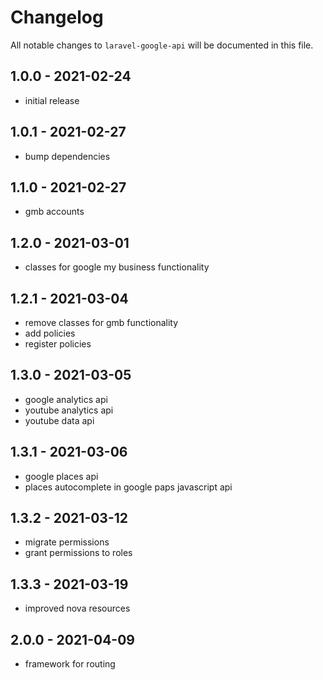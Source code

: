 # Changelog

All notable changes to `laravel-google-api` will be documented in this file.

## 1.0.0 - 2021-02-24

- initial release

## 1.0.1 - 2021-02-27

- bump dependencies

## 1.1.0 - 2021-02-27

- gmb accounts

## 1.2.0 - 2021-03-01

- classes for google my business functionality

## 1.2.1 - 2021-03-04

- remove classes for gmb functionality
- add policies
- register policies

## 1.3.0 - 2021-03-05

- google analytics api
- youtube analytics api
- youtube data api

## 1.3.1 - 2021-03-06

- google places api
- places autocomplete in google paps javascript api

## 1.3.2 - 2021-03-12

- migrate permissions
- grant permissions to roles

## 1.3.3 - 2021-03-19

- improved nova resources

## 2.0.0 - 2021-04-09

- framework for routing
